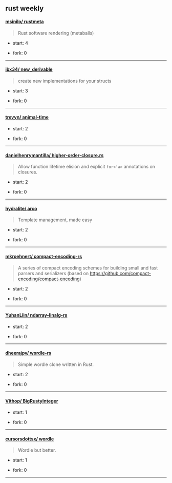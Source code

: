 ## rust weekly

#### [msinilo/ rustmeta](https://github.com/msinilo/rustmeta)
>  Rust software rendering (metaballs)
+ start: 4
+ fork: 0
---
#### [ibx34/ new_derivable](https://github.com/ibx34/new_derivable)
>  create new implementations for your structs
+ start: 3
+ fork: 0
---
#### [trevyn/ animal-time](https://github.com/trevyn/animal-time)
>  
+ start: 2
+ fork: 0
---
#### [danielhenrymantilla/ higher-order-closure.rs](https://github.com/danielhenrymantilla/higher-order-closure.rs)
>  Allow function lifetime elision and explicit `for<'a>` annotations on closures.
+ start: 2
+ fork: 0
---
#### [hydralite/ arco](https://github.com/hydralite/arco)
>  Template management, made easy
+ start: 2
+ fork: 0
---
#### [mkroehnert/ compact-encoding-rs](https://github.com/mkroehnert/compact-encoding-rs)
>  A series of compact encoding schemes for building small and fast parsers and serializers  (based on https://github.com/compact-encoding/compact-encoding)
+ start: 2
+ fork: 0
---
#### [YuhanLiin/ ndarray-linalg-rs](https://github.com/YuhanLiin/ndarray-linalg-rs)
>  
+ start: 2
+ fork: 0
---
#### [dheerajpv/ wordle-rs](https://github.com/dheerajpv/wordle-rs)
>  Simple wordle clone written in Rust.
+ start: 2
+ fork: 0
---
#### [Vithop/ BigRustyInteger](https://github.com/Vithop/BigRustyInteger)
>  
+ start: 1
+ fork: 0
---
#### [cursorsdottsx/ wordle](https://github.com/cursorsdottsx/wordle)
>  Wordle but better.
+ start: 1
+ fork: 0
---